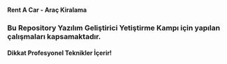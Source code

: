 <h4>Rent A Car - Araç Kiralama</h4>
<h3>Bu Repository Yazılım Geliştirici Yetiştirme Kampı için yapılan çalışmaları kapsamaktadır.</h3>
<h4>Dikkat Profesyonel Teknikler İçerir!</h4> 


